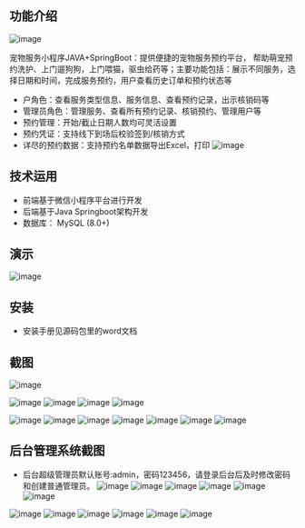 ## 功能介绍 
 ![image](https://github.com/user-attachments/assets/3fcda59d-8550-406c-8235-77f7d88ea5d4)


 
宠物服务小程序JAVA+SpringBoot：提供便捷的宠物服务预约平台， 帮助萌宠预约洗护、上门遛狗狗，上门喂猫，驱虫给药等；主要功能包括：展示不同服务，选择日期和时间，完成服务预约，用户查看历史订单和预约状态等

- 户角色：查看服务类型信息、服务信息、查看预约记录，出示核销码等
- 管理员角色：管理服务、查看所有预约记录、核销预约、管理用户等
- 预约管理：开始/截止日期人数均可灵活设置
- 预约凭证：支持线下到场后校验签到/核销方式
- 详尽的预约数据：支持预约名单数据导出Excel，打印
![image](https://github.com/user-attachments/assets/2c61861c-bdd0-4911-9bad-d79a8a4f6f0e)

## 技术运用
- 前端基于微信小程序平台进行开发
- 后端基于Java Springboot架构开发
- 数据库： MySQL (8.0+) 


## 演示 
 
![image](https://github.com/user-attachments/assets/69654769-af02-4cc3-96d7-3120671b9567)


## 安装

- 安装手册见源码包里的word文档 


## 截图
![image](https://github.com/user-attachments/assets/76b9219b-51ac-4116-a66e-dbb3cccd30e2)

 ![image](https://github.com/user-attachments/assets/6542315f-21b7-4bb6-af49-596688d845a1)
![image](https://github.com/user-attachments/assets/09f9193b-6a68-4f99-a3ba-6654dfe05cc0)
![image](https://github.com/user-attachments/assets/f30cf689-ea03-43ea-80bd-9f2c5b23f5ab)
![image](https://github.com/user-attachments/assets/56f4f5f6-d6a0-4a07-835f-84b6e613f6bc)

![image](https://github.com/user-attachments/assets/08b78d2c-9def-4bf0-a96f-f118a17b8743)
![image](https://github.com/user-attachments/assets/8e1b08b5-4ed9-4cd5-96b5-0e18f393d3ec)
![image](https://github.com/user-attachments/assets/71014549-f037-4425-89b7-750a4b1439b0)
![image](https://github.com/user-attachments/assets/0ca6ee88-d6c0-46d8-9710-d64b2b958c3a)
![image](https://github.com/user-attachments/assets/46155d41-13d4-4b12-b4ad-4e9b66c4c1d3)
![image](https://github.com/user-attachments/assets/08f8431c-93c3-4980-bff5-3f922eb27966)
![image](https://github.com/user-attachments/assets/b89ef03d-6585-42a2-a0bc-c58e44b5761c)

## 后台管理系统截图 
- 后台超级管理员默认账号:admin，密码123456，请登录后台后及时修改密码和创建普通管理员。
![image](https://github.com/user-attachments/assets/538aba7f-67dc-4318-a433-58a360bbae71)
![image](https://github.com/user-attachments/assets/0c78ba9f-164f-4e93-a1bb-5662a139f0d6)
![image](https://github.com/user-attachments/assets/d0cf8d7a-a9f2-42e1-8526-3ddeb79bbc13)
![image](https://github.com/user-attachments/assets/7b864ab0-de97-44c3-8057-7f318f612fdd)
![image](https://github.com/user-attachments/assets/87e3999f-f13d-463d-b5ae-76447e283d07)
![image](https://github.com/user-attachments/assets/18fcc03a-5bad-4566-97af-0f05bacf4d08)

 ![image](https://github.com/user-attachments/assets/6ba5c907-dd6c-4b63-ab00-590f1576dcff)
![image](https://github.com/user-attachments/assets/f0f530e1-e1da-4adc-8bc5-adc88a19a533)
![image](https://github.com/user-attachments/assets/64bfa8e1-e000-4da2-9b4f-8dba6e309848)
![image](https://github.com/user-attachments/assets/5657b359-5cc8-4021-bbb9-6ff9d8c8ae4b)
![image](https://github.com/user-attachments/assets/5251dbad-0bef-4da9-9b0c-e15dcc6fe683)
![image](https://github.com/user-attachments/assets/0b0a00d2-71df-4ca6-b5d4-8545d18f7cfc)
